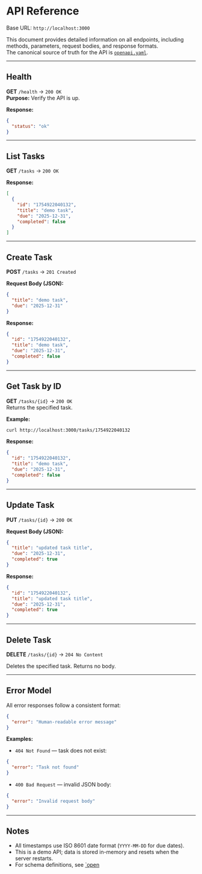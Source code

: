 # API Reference

Base URL: `http://localhost:3000`  

This document provides detailed information on all endpoints, including methods, parameters, request bodies, and response formats.  
The canonical source of truth for the API is [`openapi.yaml`](../openapi.yaml).

---

## Health

**GET** `/health` → `200 OK`  
**Purpose:** Verify the API is up.

**Response:**
```json
{
  "status": "ok"
}
```

---

## List Tasks

**GET** `/tasks` → `200 OK`  

**Response:**
```json
[
  {
    "id": "1754922040132",
    "title": "demo task",
    "due": "2025-12-31",
    "completed": false
  }
]
```

---

## Create Task

**POST** `/tasks` → `201 Created`  

**Request Body (JSON):**
```json
{
  "title": "demo task",
  "due": "2025-12-31"
}
```

**Response:**
```json
{
  "id": "1754922040132",
  "title": "demo task",
  "due": "2025-12-31",
  "completed": false
}
```

---

## Get Task by ID

**GET** `/tasks/{id}` → `200 OK`  
Returns the specified task.

**Example:**
```bash
curl http://localhost:3000/tasks/1754922040132
```

**Response:**
```json
{
  "id": "1754922040132",
  "title": "demo task",
  "due": "2025-12-31",
  "completed": false
}
```

---

## Update Task

**PUT** `/tasks/{id}` → `200 OK`  

**Request Body (JSON):**
```json
{
  "title": "updated task title",
  "due": "2025-12-31",
  "completed": true
}
```

**Response:**
```json
{
  "id": "1754922040132",
  "title": "updated task title",
  "due": "2025-12-31",
  "completed": true
}
```

---

## Delete Task

**DELETE** `/tasks/{id}` → `204 No Content`  

Deletes the specified task. Returns no body.

---

## Error Model

All error responses follow a consistent format:

```json
{
  "error": "Human-readable error message"
}
```

**Examples:**

- `404 Not Found` — task does not exist:
```json
{
  "error": "Task not found"
}
```

- `400 Bad Request` — invalid JSON body:
```json
{
  "error": "Invalid request body"
}
```

---

## Notes

- All timestamps use ISO 8601 date format (`YYYY-MM-DD` for due dates).  
- This is a demo API; data is stored in-memory and resets when the server restarts.  
- For schema definitions, see [`open]()
